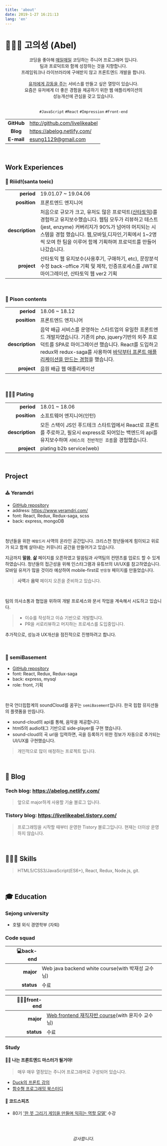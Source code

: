 ```yaml
---
title: 'about'
date: 2019-1-27 16:21:13
lang: 'en'
---
```


# 👨🏽‍💻 고의성 (Abel)

<div align="center">
코딩을 좋아해 <u>매일매일</u> 코딩하는 주니어 프로그래머 입니다. <br/> 팀과 프로덕트와 함께 성장하는 것을 지향합니다.<br/>프레임워크나 라이브러리에 구애받지 않고 프론트엔드 개발을 합니다.<br/>
<br/>
<u>유저에게 감동을 주는</u> 서비스를 만들고 싶은 열망이 있습니다.<br/> 요즘은 유저에게 더 좋은 경험을 제공하기 위한 웹 애플리케이션의<br/>성능개선에 관심을 갖고 있습니다.
<br/>
<br/>

`#JavaScript` `#React` `#Impression` `#Front-end`
</div>

|            |                              |
| :--------: | ---------------------------- |
|   **GitHub** | http://github.com/livelikeabel |
|   **Blog** | https://abelog.netlify.com/           |
|   **E-mail** | esung1129@gmail.com           |

<br/>

## Work Experiences

### 🤖 Riiid!(santa toeic)

|                 |                                                                                                         |
| --------------: | ------------------------------------------------------------------------------------------------------- |
|      **period** | 19.01.07 ~ 19.04.06                                                                                           |
|    **position** | 프론트엔드 엔지니어   |
| **description** | 처음으로 규모가 크고, 유저도 많은 프로덕트([산타토익](https://santatoeic.com))를 경험하고 유지보수했습니다. 웹팀 모두가 리뷰하고 테스트(jest, enzyme) 커버리지가 90%가 넘어야 머지되는 시스템을 경험 했습니다. 웹,모바일,디자인,기획에서 1~2명씩 모여 한 팀을 이루어 함께 기획하며 프로덕트를 만들어 나갔습니다.|
|     **project** | 산타토익 웹 유지보수(사용후기, 구매하기, etc), 문장분석 수정 back-office 기획 및 제작, 인증프로세스를 JWT로 마이그레이션, 산타토익 웹 ver2 기획|


<br/>

### 🎹 Pison contents

|                 |                                                                                                         |
| --------------: | ------------------------------------------------------------------------------------------------------- |
|      **period** | 18.06 ~ 18.12                                                                                           |
|    **position** | 프론트엔드 엔지니어                                                                                              |
| **description** | 음악 배급 서비스를 운영하는 스타트업의 유일한 프론트엔드 개발자였습니다. 기존의 php, jquery기반의 외주 프로덕트를 SPA로 마이그레이션 했습니다. React를 도입하고 redux와 redux-saga를 사용하여 <u>바닥부터 프론트 애플리케이션을 만드는 경험</u>을 했습니다. |
|     **project** | 음원 배급 웹 애플리케이션 |

<br/>

### 👨🏻‍🍳 Plating

|                 |                                                                                     |
| --------------: | ----------------------------------------------------------------------------------- |
|      **period** | 18.01 ~ 18.06                                                                       |
|    **position** | 소프트웨어 엔지니어(인턴)                                                                      |
| **description** | 모든 스택이 JS인 푸드테크 스타트업에서 React로 프론트를 주로하고, 필요시 express로 되어있는 백엔드의 api를 유지보수하며 `서비스의 전반적인 흐름`을 경험했습니다.|
|     **project** | plating b2b service(web)                                                            |

<br/>

## Project


### ⛪️ Yeramdri

- [GitHub repository](https://github.com/livelikeabel/yeramdri-web-project)
- address: https://www.yeramdri.com/
- font: React, Redux, Redux-saga, scss
- back: express, mongoDB

<br/>

청년들을 위한 `예람드리` 사역의 온라인 공간입니다. 크리스천 청년들에게 힘이되고 위로가 되고 함께 살아내는 커뮤니티 공간을 만들어가고 있습니다.

지금까지 **말씀**, **삶** 페이지를 오픈하였고 말씀팀과 사역팀의 컨텐츠를 업로드 할 수 있게 하였습니다. 청년들의 접근성을 위해 인스타그램과 유튜브의 UI/UX를 참고하였습니다. 모바일 유저가 많을 것이라 예상하여 mobile-first로 `반응형` 페이지를 만들었습니다.
> **사역**과 **음악** 페이지 오픈을 준비하고 있습니다.

<br />

팀의 의사소통과 협업을 위하여 개발 프로세스와 문서 작업을 계속해서 시도하고 있습니다.
> - 이슈를 작성하고 이슈 기반으로 개발합니다.
> - PR을 서로리뷰하고 머지하는 프로세스를 도입중입니다.

추가적으로, 성능과 UX개선을 점진적으로 진행하려고 합니다.

<br/>

### 🎤 semiBasement

- [GitHub repository](https://github.com/YAPP13-4)
- font: React, Redux, Redux-saga
- back: express, mysql
- role: front, 기획

<br/>

한국 언더힙합계의 soundCloud를 꿈꾸는 `semiBasement`입니다. 한국 힙합 뮤지션들의 플랫폼을 만듭니다.

- sound-cloud의 api를 통해, 음악을 제공합니다.
- html5의 audio태그 기반으로 side-player를 구현 했습니다.
- sound-cloud의 곡 url을 입력하면, 곡을 등록하기 위한 정보가 자동으로 추가되는 UI/UX를 구현했습니다.

> 개인적으로 많이 애정하는 프로젝트 입니다.

<br/>

## 📝 Blog

### Tech blog: https://abelog.netlify.com/

> 앞으로 major하게 사용할 기술 블로그 입니다.

### Tistory blog: https://livelikeabel.tistory.com/

> 프로그래밍을 시작할 때부터 운영한 Tistory 블로그입니다. 현재는 더이상 운영하지 않습니다.

<br/>

## 👨🏽‍💻 Skills

> HTML5/CSS3/JavaScript(ES6+), React, Redux, Node.js, git.

<br/>

## 🎓 Education

### Sejong university
- 호텔 외식 경영학부 (자퇴)

### Code squad

| 💻**back-end** |                    |
| ---------: | ------------------ |
|  **major** | Web java backend white course(with 박재성 교수님) |
| **status** | 수료                 |



| 👨🏾‍🎨**front-end** |                    |
| ---------: | ------------------ |
|  **major** | [Web frontend 재직자반 course](https://codesquad.kr/page/masteringjs.html)(with 윤지수 교수님)  |
| **status** | 수료                 |

### Study
#### 🙋🏽‍ 나는 프론트엔드 마스터가 될거야!
> 매우 매우 열정있는 주니어 프로그래머로 구성되어 있습니다.

- [Duck의 프론트 강의](https://github.com/livelikeabel/duck-class)
- [함수형 프로그래밍 북스터디](https://github.com/ToBeFrontEndMaster/AbelKo)

#### 🐶 코드스피츠
- 80기 ['한 붓 그리기 게임을 만들며 익히는 역할 모델'](https://github.com/livelikeabel/eulerian-trail-game) 수강

<br/>
<br/>

<div align="center">

_감사합니다._

</div>

<br/>